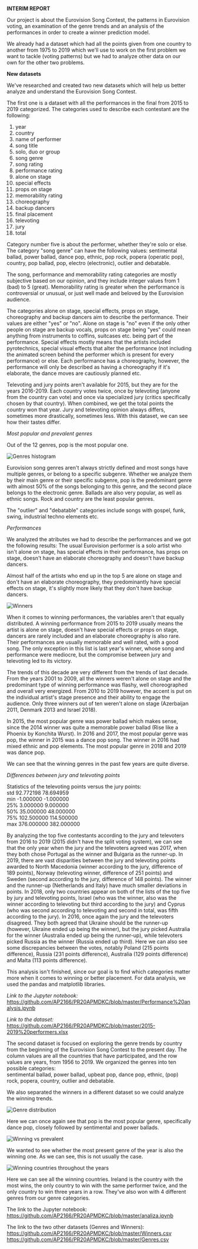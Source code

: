 **INTERIM REPORT**

Our project is about the Eurovision Song Contest, the patterns in Eurovision voting, an examination of the genre trends
and an analysis of the performances in order to create a winner prediction model.

We already had a dataset which had all the points given from one country to another from 1975 to 2019 which we'll use to
work on the first problem we want to tackle (voting patterns) but we had to analyze other data on our own for the other two 
problems.


**New datasets**

We've researched and created two new datasets which will help us better analyze and understand the Eurovision Song Contest.

The first one is a dataset with all the performances in the final from 2015 to 2019 categorized. The categories used to describe
each contestant are the following:

1. year<br>
2. country<br>
3. name of performer<br>
4. song title<br>
5. solo, duo or group<br>
6. song genre<br>
7. song rating<br>
8. performance rating<br>
9. alone on stage<br>
10. special effects<br>
11. props on stage<br>
12. memorability rating<br>
13. choreography<br>
14. backup dancers<br>
15. final placement<br>
16. televoting<br>
17. jury<br>
18. total<br>

Category number five is about the performer, whether they're solo or else.<br>
The category "song genre" can have the following values: 
sentimental ballad, power ballad, dance pop, ethnic, pop rock, 
popera (operatic pop), country, pop ballad, pop, electro (electronic), outlier and debatable.

The song, performance and memorability rating categories are mostly subjective based on our opinion, 
and they include integer values from 1 (bad) to 5 (great). Memorability rating is greater when the performance is 
controversial or unusual, or just well made and beloved by the Eurovision audience.

The categories alone on stage, special effects, props on stage, choreography and backup dancers aim to describe the performance. 
Their values are either "yes" or "no". Alone on stage is "no" even if the only other people on stage are backup vocals, 
props on stage being "yes" could mean anything from instruments to coffins, suitcases etc. being part of the performance. 
Special effects mostly means that the artists included pyrotechnics, special visual effects that alter the performance 
(not including the animated screen behind the performer which is present for every performance) or else. 
Each performance has a choreography, however, the performance will only be described as having a choreography if it's elaborate, 
the dance moves are cautiously planned etc. 

Televoting and jury points aren't available for 2015, but they are for the years 2016-2019. 
Each country votes twice, once by televoting (anyone from the country can vote) and once via specialized jury 
(critics specifically chosen by that country). When combined, we get the total points the country won that year. 
Jury and televoting opinion always differs, sometimes more drastically, sometimes less. 
With this dataset, we can see how their tastes differ. 

*Most popular and prevalent genres*

Out of the 12 genres, pop is the most popular one.

![Genres histogram](https://github.com/AP2166/PR20APMDKC/blob/master/genres.jpg)

Eurovision song genres aren't always strictly defined and most songs have multiple genres, or belong to a specific subgenre.
Whether we analyze them by their main genre or their specific subgenre, pop is the predominant genre 
with almost 50% of the songs belonging to this genre, and the second place belongs to the electronic genre. 
Ballads are also very popular, as well as ethnic songs. Rock and country are the least popular genres.

The "outlier" and "debatable" categories include songs with gospel, funk, swing, industrial techno elements etc.

*Performances*

We analyzed the atributes we had to describe the performances and we got the following results:
The usual Eurovision performer is a solo artist who isn't alone on stage, has special effects in their performance, 
has props on stage, doesn't have an elaborate choreography and doesn't have backup dancers.

Almost half of the artists who end up in the top 5 are alone on stage and don't have an elaborate choreography, 
they predominantly have special effects on stage, it's slightly more likely that they don't have backup dancers.

![Winners](https://github.com/AP2166/PR20APMDKC/blob/master/winners.jpg)

When it comes to winning performances, the variables aren't that equally distributed.
A winning performance from 2015 to 2019 usually means the artist is alone on stage, doesn't have special effects or props 
on stage, dancers are rarely included and an elaborate choreography is also rare. 
Their performances are usually memorable and well rated, with a good song. The only exception in this list is 
last year's winner, whose song and performance were mediocre, but the compromise between jury and televoting led to its victory.

The trends of this decade are very different from the trends of last decade. From the years 2001 to 2009, 
all the winners weren't alone on stage and the predominant type of winning performance was flashy, well choreographed 
and overall very energized.
From 2010 to 2019 however, the accent is put on the individual artist's stage presence and their ability to engage the audience. 
Only three winners out of ten weren't alone on stage (Azerbaijan 2011, Denmark 2013 and Israel 2018).

In 2015, the most popular genre was power ballad which makes sense, since the 2014 winner was quite a memorable power ballad 
(Rise like a Phoenix by Konchita Wurst).
In 2016 and 2017, the most popular genre was pop, the winner in 2015 was a dance pop song. 
The winner in 2016 had mixed ethnic and pop elements.
The most popular genre in 2018 and 2019 was dance pop.

We can see that the winning genres in the past few years are quite diverse.

*Differences between jury and televoting points*

Statistics of the televoting points versus the jury points:<br>
std               92.772198                     78.694959<br>
min               -1.000000                     -1.000000<br>
25%                3.000000                      9.000000<br>
50%               35.000000                     48.000000<br>
75%              102.500000                    114.500000<br>
max              376.000000                    382.000000<br>

By analyzing the top five contestants according to the jury and televoters from 2016 to 2019 (2015 didn't have the split voting
system), we can see that the only year when the jury and the televoters agreed was 2017, when they both chose Portugal as the
winner and Bulgaria as the runner-up.
In 2019, there are vast disparities between the jury and televoting points awarded to North Macedonia (winner according 
to the jury, difference of 189 points), Norway (televoting winner, difference of 251 points) and Sweden (second according 
to the jury, difference of 148 points).
The winner and the runner-up (Netherlands and Italy) have much smaller deviations in points. 
In 2018, only two countries appear on both of the lists of the top five by jury and televoting points, 
Israel (who was the winner, also was the winner according to televoting but third according to the jury) and 
Cyprus (who was second according to televoting and second in total, was fifth according to the jury).
In 2016, once again the jury and the televoters disagreed. They both agreed that Ukraine should be the runner-up 
(however, Ukraine ended up being the winner), but the jury picked Australia for the winner (Australia ended up being 
the runner-up), while televoters picked Russia as the winner (Russia ended up third).
Here we can also see some discrepancies between the votes, notably Poland (215 points difference), 
Russia (231 points difference), Australia (129 points difference) and Malta (113 points difference).

This analysis isn't finished, since our goal is to find which categories matter more when it comes to winning or better placement.
For data analysis, we used the pandas and matplotlib libraries.

*Link to the Jupyter notebook:*
https://github.com/AP2166/PR20APMDKC/blob/master/Performance%20analysis.ipynb

*Link to the dataset:*
https://github.com/AP2166/PR20APMDKC/blob/master/2015-2019%20performers.xlsx



The second dataset is focused on exploring the genre trends by country from the beginning of the Eurovision Song Contest to the present day. The column values are all the countries that have participated, and the row values are years, from 1956 to 2019.
We organized the genres into ten possible categories:<br>
sentimental ballad, power ballad, upbeat pop, dance pop, ethnic, (pop) rock, popera, country, outlier and debatable.

We also separated the winners in a different dataset so we could analyze the winning trends.

![Genre distribution](https://github.com/AP2166/PR20APMDKC/blob/master/genre_distribution.jpg)

Here we can once again see that pop is the most popular genre, specifically dance pop, closely followed by sentimental and power
ballads. 

![Winning vs prevalent](https://github.com/AP2166/PR20APMDKC/blob/master/winning_vs_most_prevalent.jpg)

We wanted to see whether the most present genre of the year is also the winning one. 
As we can see, this is not usually the case.

![Winning countries throughout the years](https://github.com/AP2166/PR20APMDKC/blob/master/win_countries.jpg)

Here we can see all the winning countries. Ireland is the country with the most wins, the only country to win with the same
performer twice, and the only country to win three years in a row. They've also won with 4 different genres from our genre
categories.

The link to the Jupyter notebook: <br>
https://github.com/AP2166/PR20APMDKC/blob/master/analiza.ipynb

The link to the two other datasets (Genres and Winners):<br>
https://github.com/AP2166/PR20APMDKC/blob/master/Winners.csv <br>
https://github.com/AP2166/PR20APMDKC/blob/master/Genres.csv <br>
